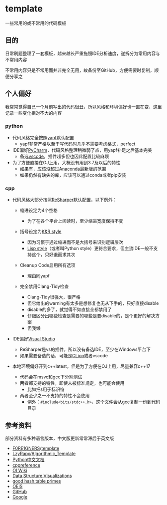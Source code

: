 # template

 一些常用的或不常用的代码模板

## 目的

日常刷题整理了一套模板，越来越长严重拖慢IDE分析速度，遂拆分为常用内容与不常用内容

不常用内容只是不常用而并非完全无用，故备份至GitHub，方便需要时复制，顺便分享之

## 个人偏好

我常常觉得自己一个月前写出的代码很丑，所以风格和环境偏好也一直在变，这里记录一些变化相对不大的内容

### python

* 代码风格完全按照[yapf](https://github.com/google/yapf)默认配置
  * yapf非常严格以至于写代码时几乎不需要考虑格式，perfect
* IDE偏好[PyCharm](https://www.jetbrains.com/pycharm/)，代码风格整理稍微弱了点，用yapf补足之后基本完美
  * 备选[vscode](https://code.visualstudio.com/)，插件超多但也因此配置比较麻烦
* 为了方便直接在OJ上用，大概没有用到3.7及以后的特性
  * 如果有，应该没超过[Anaconda](https://www.anaconda.com/)最新版的范围
  * 如果仍然有缺失的库，应该可以通过conda或者pip安装

### cpp

* 代码风格大部分按照[ReSharper](https://www.jetbrains.com/dotnet/)默认配置，以下例外：

  * 缩进设定为4个空格

    * 为了在各个平台上阅读时，至少缩进宽度保持不变

  * 括号设定为[K&R style](https://en.wikipedia.org/wiki/Indentation_style#K&R_style)

    * 因为习惯于通过缩进而不是大括号来识别逻辑层次
    * [Lisp style](https://en.wikipedia.org/wiki/Indentation_style#Lisp_style)（或者叫Python style）更符合要求，但主流IDE一般不支持这个，只好退而求其次

  * Cleanup Code启用所有选项

    * 理由同yapf

  * 完全禁用Clang-Tidy检查

    * Clang-Tidy很强大，很严格
    * 但它给出的warning有太多是想修复也无从下手的，只好直接disable
    * disable的多了，就觉得不如直接全都禁用了
    * 仔细区分出哪些检查是需要的哪些是要disable的，是个更好的解决方案
    * 但我懒
* IDE偏好[Visual Studio](https://visualstudio.microsoft.com/)
  * ReSharper是vs的插件，所以没有备选IDE，至少在Windows平台下
  * 如果需要备选的话，可能是[CLion](https://www.jetbrains.com/clion/)或者vscode
* 本地环境偏好开到c++latest，但是为了方便在OJ上用，尽量兼容c++17
  * 代码会在msvc和gcc下分别测试
  * 两者都支持的特性，即使未被标准规定，也可能会使用
    * 比如把`$`用于标识符
  * 两者至少之一不支持的特性不会使用
    * 例外：`#include<bits/stdc++.h>`，这个文件会从gcc复制一份到代码目录

## 参考资料

部分资料有多种语言版本，中文版更新常常滞后于英文版

* [F0RE1GNERS](https://github.com/F0RE1GNERS)/[template](https://github.com/F0RE1GNERS/template)
* [LzyRapx](https://github.com/LzyRapx)/[Algorithmic_Template](https://github.com/LzyRapx/Algorithmic_Template)
* [Python中文文档](https://docs.python.org/zh-cn/3/index.html)
* [cppreference](https://zh.cppreference.com/)
* [OI Wiki](https://oi-wiki.org/)
* [Data Structure Visualizations](https://www.cs.usfca.edu/~galles/visualization/Algorithms.html)
* [good hash table primes](https://planetmath.org/goodhashtableprimes)
* [OEIS](https://oeis.org/)
* [GitHub](https://github.com/)
* [Google](https://www.google.com/)
